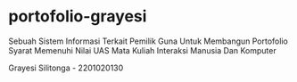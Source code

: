 # portofolio-grayesi

Sebuah Sistem Informasi Terkait Pemilik Guna Untuk Membangun Portofolio
Syarat Memenuhi Nilai UAS Mata Kuliah Interaksi Manusia Dan Komputer

Grayesi Silitonga - 2201020130
